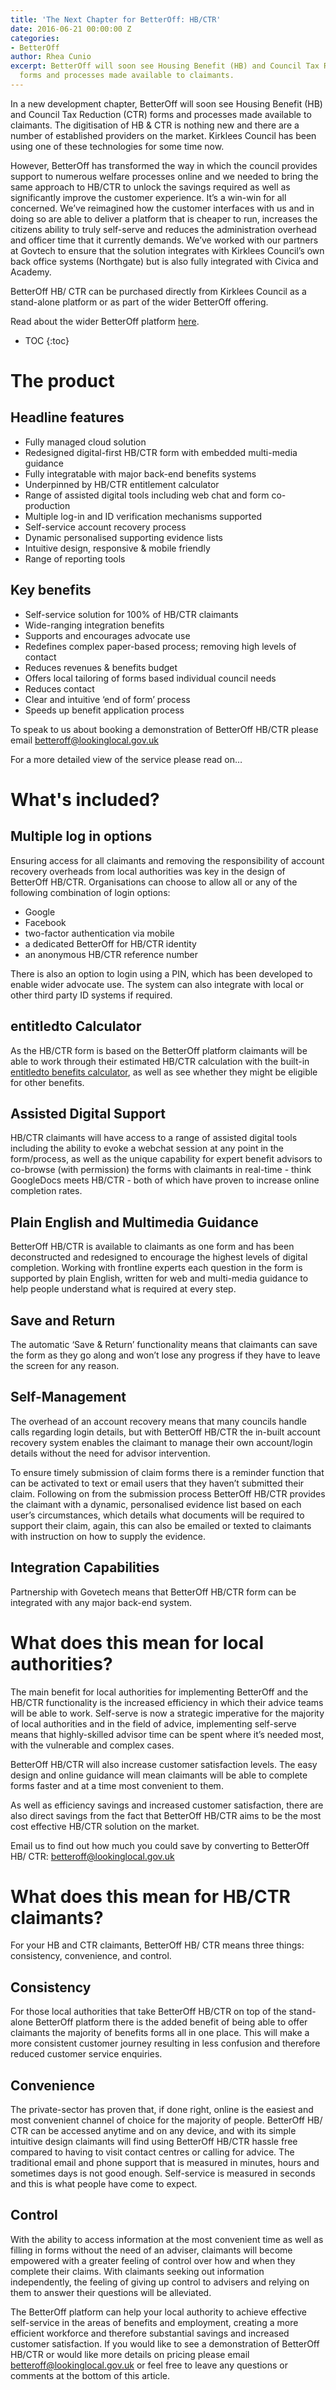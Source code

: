 ```yaml
---
title: 'The Next Chapter for BetterOff: HB/CTR'
date: 2016-06-21 00:00:00 Z
categories:
- BetterOff
author: Rhea Cunio
excerpt: BetterOff will soon see Housing Benefit (HB) and Council Tax Reduction (CTR)
  forms and processes made available to claimants.
---
```


In a new development chapter, BetterOff will soon see Housing Benefit (HB) and Council Tax Reduction (CTR) forms and processes made available to claimants. The digitisation of HB & CTR is nothing new and there are a number of established providers on the market. Kirklees Council has been using one of these technologies for some time now.
 
However, BetterOff has transformed the way in which the council provides support to numerous welfare processes online and we needed to bring the same approach to HB/CTR to unlock the savings required as well as significantly improve the customer experience. It’s a win-win for all concerned. We’ve reimagined how the customer interfaces with us and in doing so are able to deliver a platform that is cheaper to run, increases the citizens ability to truly self-serve and reduces the administration overhead and officer time that it currently demands. We’ve worked with our partners at Govtech to ensure that the solution integrates with Kirklees Council’s own back office systems (Northgate) but is also fully  integrated with Civica and Academy.
 
BetterOff HB/ CTR can be purchased directly from Kirklees Council as a stand-alone platform or as part of the wider BetterOff offering.
 
Read about the wider BetterOff platform [here](https://about.lookinglocal.gov.uk/solutions/betteroff/).

* TOC
{:toc}

# The product

## Headline features
- Fully managed cloud solution
- Redesigned digital-first HB/CTR form with embedded multi-media guidance
- Fully integratable with major back-end benefits systems
- Underpinned by HB/CTR entitlement calculator
- Range of assisted digital tools including web chat and form co-production
- Multiple log-in and ID verification mechanisms supported
- Self-service account recovery process
- Dynamic personalised supporting evidence lists
- Intuitive design, responsive & mobile friendly
- Range of reporting tools
 
## Key benefits
- Self-service solution for 100% of HB/CTR claimants
- Wide-ranging integration benefits
- Supports and encourages advocate use
- Redefines complex paper-based process; removing high levels of contact
- Reduces revenues & benefits budget
- Offers local tailoring of forms based individual council needs
- Reduces contact
- Clear and intuitive ‘end of form’ process
- Speeds up benefit application process
 
To speak to us about booking a demonstration of BetterOff HB/CTR please email [betteroff@lookinglocal.gov.uk](mailto:betteroff@lookinglocal.gov.uk)
 
For a more detailed view of the service please read on…
 
# What's included?

## Multiple log in options
Ensuring access for all claimants and removing the responsibility of account recovery overheads from local authorities was key in the design of BetterOff HB/CTR. Organisations can choose to allow all or any of the following combination of login options:
- Google
- Facebook
- two-factor authentication via mobile
- a dedicated BetterOff for HB/CTR identity
- an anonymous HB/CTR reference number

There is also an option to login using a PIN, which has been developed to enable wider advocate use. The system can also integrate with local or other third party ID systems if required.
 
## entitledto Calculator
As the HB/CTR form is based on the BetterOff platform claimants will be able to work through their estimated HB/CTR calculation with the built-in [entitledto benefits calculator](http://www.entitledto.co.uk/), as well as see whether they might be eligible for other benefits.
 
## Assisted Digital Support
HB/CTR claimants will have access to a range of assisted digital tools including the ability to evoke a webchat session at any point in the form/process, as well as the unique capability for expert benefit advisors to co-browse (with permission) the forms with claimants in real-time - think GoogleDocs meets HB/CTR - both of which have proven to increase online completion rates.
 
## Plain English and Multimedia Guidance
BetterOff HB/CTR is available to claimants as one form and has been deconstructed and redesigned to encourage the highest levels of digital completion. Working with frontline experts each question in the form is supported by plain English, written for web and multi-media guidance to help people understand what is required at every step.
 
## Save and Return
The automatic ‘Save & Return’ functionality means that claimants can save the form as they go along and won’t lose any progress if they have to leave the screen for any reason.
 
## Self-Management
The overhead of an account recovery means that many councils handle calls regarding login details, but with BetterOff HB/CTR  the in-built account recovery system enables the claimant to manage their own account/login details without the need for advisor intervention.

To ensure timely submission of claim forms there is a reminder function that can be activated to text or email users that they haven’t submitted their claim. Following on from the submission process  BetterOff HB/CTR provides the claimant with a dynamic, personalised evidence list based on each user’s circumstances, which details what documents will be required to support their claim, again, this can also be emailed or texted to claimants with instruction on how to supply the evidence.
 
## Integration Capabilities
Partnership with Govetech means that BetterOff HB/CTR form can be integrated with any major back-end system.
 
# What does this mean for local authorities?
 
The main benefit for local authorities for implementing BetterOff and the HB/CTR functionality is the increased efficiency in which their advice teams will be able to work. Self-serve is now a strategic imperative for the majority of local authorities and in the field of advice, implementing self-serve means that highly-skilled advisor time can be spent where it’s needed most, with the vulnerable and complex cases.  
 
BetterOff HB/CTR will also increase customer satisfaction levels. The easy design and online guidance will mean claimants will be able to complete forms faster and at a time most convenient to them.
 
As well as efficiency savings and increased customer satisfaction, there are also direct savings from the fact that BetterOff HB/CTR aims to be the most cost effective HB/CTR solution on the market.
 
Email us to find out how much you could save by converting to BetterOff HB/ CTR: [betteroff@lookinglocal.gov.uk](mailto:betteroff@lookinglocal.gov.uk)
 
# What does this mean for HB/CTR claimants?
 
For your HB and CTR claimants, BetterOff HB/ CTR means three things: consistency, convenience, and control.
 
## Consistency
For those local authorities that take BetterOff HB/CTR on top of the stand-alone BetterOff platform there is the added benefit of being able to offer claimants the majority of benefits forms all in one place. This will make a more consistent customer journey resulting in less confusion and therefore reduced customer service enquiries.
 
## Convenience
The private-sector has proven that, if done right, online is the easiest and most convenient channel of choice for the majority of people. BetterOff HB/ CTR can be accessed anytime and on any device, and with its simple intuitive design claimants will find using BetterOff HB/CTR hassle free compared to having to visit contact centres or calling for advice. The traditional email and phone support that is measured in minutes, hours and sometimes days is not good enough. Self-service is measured in seconds and this is what people have come to expect.
 
## Control
With the ability to access information at the most convenient time as well as filling in forms without the need of an adviser, claimants will become empowered with a greater feeling of control over how and when they complete their claims. With claimants seeking out information independently, the feeling of giving up control to advisers and relying on them to answer their questions will be alleviated.   
 
The BetterOff platform can help your local authority to achieve effective self-service in the areas of benefits and employment, creating a more efficient workforce and therefore substantial savings and increased customer satisfaction. If you would like to see a demonstration of BetterOff HB/CTR or would like more details on pricing please email [betteroff@lookinglocal.gov.uk](mailto:betteroff@lookinglocal.gov.uk) or feel free to leave any questions or comments at the bottom of this article.